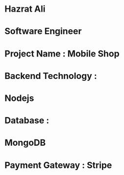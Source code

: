 # Hazrat Ali
# Software Engineer
# Project Name : Mobile Shop


# Backend Technology :
# Nodejs

# Database :
# MongoDB

# Payment Gateway : Stripe




